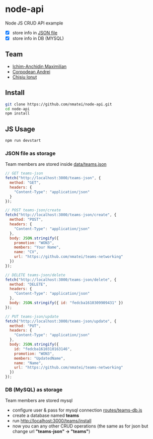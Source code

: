 # node-api

Node JS CRUD API example

- [x] store info in [JSON file](data/teams.json)
- [x] store info in DB (MYSQL)

## Team
- [Ichim-Anchidin Maximilian](https://github.com/max-anchidin/)
- [Corpodean Andrei](https://github.com/ACorpodean)
- [Chișiu Ionuț](https://github.com/IonussCh)

## Install

```sh
git clone https://github.com/nmatei/node-api.git
cd node-api
npm install
```

## JS Usage

```sh
npm run devstart
```

### JSON file as storage

Team members are stored inside [data/teams.json](data/teams.json)

```js
// GET teams-json
fetch("http://localhost:3000/teams-json", {
  method: "GET",
  headers: {
    "Content-Type": "application/json"
  }
});

// POST teams-json/create
fetch("http://localhost:3000/teams-json/create", {
  method: "POST",
  headers: {
    "Content-Type": "application/json"
  },
  body: JSON.stringify({
    promotion: "WON3",
    members: "Your Name",
    name: "CV",
    url: "https://github.com/nmatei/teams-networking"
  })
});

// DELETE teams-json/delete
fetch("http://localhost:3000/teams-json/delete", {
  method: "DELETE",
  headers: {
    "Content-Type": "application/json"
  },
  body: JSON.stringify({ id: "fedcba1610309909431" })
});

// PUT teams-json/update
fetch("http://localhost:3000/teams-json/update", {
  method: "PUT",
  headers: {
    "Content-Type": "application/json"
  },
  body: JSON.stringify({
    id: "fedcba1610310163146",
    promotion: "WON3",
    members: "UpdatedName",
    name: "Name",
    url: "https://github.com/nmatei/teams-networking"
  })
});
```

### DB (MySQL) as storage

Team members are stored mysql

- configure user & pass for mysql connection [routes/teams-db.js](routes/teams-db.js)
- create a database named **teams**
- run [http://localhost:3000/teams/install](http://localhost:3000/teams/install)
- now you can any other CRUD operations (the same as for json but change url **"teams-json" -> "teams"**)
